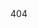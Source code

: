 <html>
    <head>
        <link rel="stylesheet" href="./Assets/CSS/imdadTech.css"/>
    </head>
  <body>
  <div title="404">404</div>
  </body>
</html>  
  
